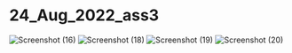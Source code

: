 # 24_Aug_2022_ass3
![Screenshot (16)](https://user-images.githubusercontent.com/87663451/187060447-ab00fef9-5014-4537-9e28-0d82227c3849.png)
![Screenshot (18)](https://user-images.githubusercontent.com/87663451/187060457-d469f0c7-42ff-40f3-a60a-ed25efcbdb63.png)
![Screenshot (19)](https://user-images.githubusercontent.com/87663451/187060468-2434e5de-9243-4a90-be9f-553b9bc91c5e.png)
![Screenshot (20)](https://user-images.githubusercontent.com/87663451/187060471-5d94a118-67a8-41f1-b714-20a17bf11a6c.png)

